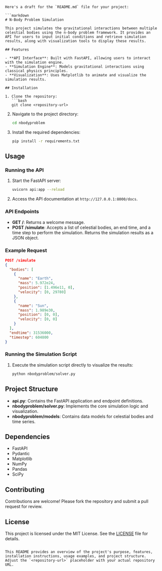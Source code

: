 ```
Here's a draft for the `README.md` file for your project:

```markdown
# N-Body Problem Simulation

This project simulates the gravitational interactions between multiple celestial bodies using the n-body problem framework. It provides an API for users to input initial conditions and retrieve simulation results, along with visualization tools to display these results.

## Features

- **API Interface**: Built with FastAPI, allowing users to interact with the simulation engine.
- **Simulation Engine**: Models gravitational interactions using classical physics principles.
- **Visualization**: Uses Matplotlib to animate and visualize the simulation results.

## Installation

1. Clone the repository:
   ```bash
   git clone <repository-url>
   ```
2. Navigate to the project directory:
   ```bash
   cd nbodyproblem
   ```
3. Install the required dependencies:
   ```bash
   pip install -r requirements.txt
   ```

## Usage

### Running the API

1. Start the FastAPI server:
   ```bash
   uvicorn api:app --reload
   ```
2. Access the API documentation at `http://127.0.0.1:8000/docs`.

### API Endpoints

- **GET /**: Returns a welcome message.
- **POST /simulate**: Accepts a list of celestial bodies, an end time, and a time step to perform the simulation. Returns the simulation results as a JSON object.

### Example Request

```json
POST /simulate
{
  "bodies": [
    {
      "name": "Earth",
      "mass": 5.972e24,
      "position": [1.496e11, 0],
      "velocity": [0, 29780]
    },
    {
      "name": "Sun",
      "mass": 1.989e30,
      "position": [0, 0],
      "velocity": [0, 0]
    }
  ],
  "endtime": 31536000,
  "timestep": 604800
}
```

### Running the Simulation Script

1. Execute the simulation script directly to visualize the results:
   ```bash
   python nbodyproblem/solver.py
   ```

## Project Structure

- **api.py**: Contains the FastAPI application and endpoint definitions.
- **nbodyproblem/solver.py**: Implements the core simulation logic and visualization.
- **nbodyproblem/models**: Contains data models for celestial bodies and time series.

## Dependencies

- FastAPI
- Pydantic
- Matplotlib
- NumPy
- Pandas
- SciPy

## Contributing

Contributions are welcome! Please fork the repository and submit a pull request for review.

## License

This project is licensed under the MIT License. See the [LICENSE](LICENSE) file for details.
```

This README provides an overview of the project's purpose, features, installation instructions, usage examples, and project structure. Adjust the `<repository-url>` placeholder with your actual repository URL.
```